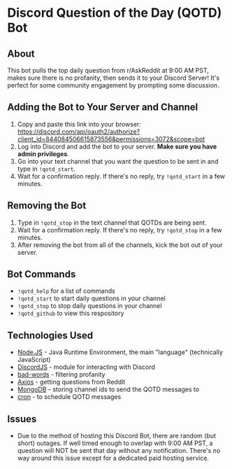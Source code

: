 # Discord Question of the Day (QOTD) Bot
## About
This bot pulls the top daily question from r/AskReddit at 9:00 AM PST, makes sure there is no profanity, then sends it to your Discord Server!
It's perfect for some community engagement by prompting some discussion.
## Adding the Bot to Your Server and Channel
1. Copy and paste this link into your browser: https://discord.com/api/oauth2/authorize?client_id=844084506615873556&permissions=3072&scope=bot
2. Log into Discord and add the bot to your server. **Make sure you have admin privileges**.
3. Go into your text channel that you want the question to be sent in and type in `!qotd_start`.
4. Wait for a confirmation reply. If there's no reply, try `!qotd_start` in a few minutes.
## Removing the Bot
1. Type in `!qotd_stop` in the text channel that QOTDs are being sent.
2. Wait for a confirmation reply. If there's no reply, try `!qotd_stop` in a few minutes.
3. After removing the bot from all of the channels, kick the bot out of your server.
## Bot Commands
* `!qotd_help` for a list of commands
* `!qotd_start` to start daily questions in your channel
* `!qotd_stop` to stop daily questions in your channel
* `!qotd_github` to view this respository
## Technologies Used
* [Node.JS](https://nodejs.org/en/) - Java Runtime Environment, the main "language" (technically JavaScript)
* [DiscordJS](https://discord.js.org/#/) - module for interacting with Discord
* [bad-words](https://www.npmjs.com/package/bad-words) - filtering profanity
* [Axios](https://www.npmjs.com/package/axios) - getting questions from Reddit
* [MongoDB](https://www.mongodb.com/) - storing channel ids to send the QOTD messages to
* [cron](https://www.npmjs.com/package/cron) - to schedule QOTD messages
## Issues
* Due to the method of hosting this Discord Bot, there are random (but short) outages. If well timed enough to overlap with 9:00 AM PST, a question will NOT be sent that day without any notification. There's no way around this issue except for a dedicated paid hosting service.
